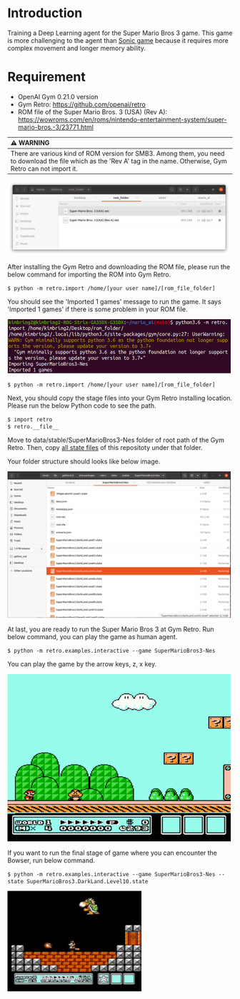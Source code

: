 # Introduction
Training a Deep Learning agent for the Super Mario Bros 3 game. This game is more challenging to the agent than [Sonic game](https://github.com/kimbring2/SonicTheHedgehog2-Tensorflow2) because it requires more complex movement and longer memory ability.

# Requirement
- OpenAI Gym 0.21.0 version
- Gym Retro: https://github.com/openai/retro
- ROM file of the Super Mario Bros. 3 (USA) (Rev A): https://wowroms.com/en/roms/nintendo-entertainment-system/super-mario-bros.-3/23771.html

| :warning: WARNING          |
|:---------------------------|
| There are various kind of ROM version for SMB3. Among them, you need to download the file which as the 'Rev A' tag in the name. Otherwise, Gym Retro can not import it. |

<img src="images/smb3_version.png" width="500">

After installing the Gym Retro and downloading the ROM file, please run the below command for importing the ROM into Gym Retro.

```
$ python -m retro.import /home/[your user name]/[rom_file_folder]
```

You should see the 'Imported 1 games' message to run the game. It says 'Imported 1 games' if there is some problem in your ROM file. 

<img src="images/retro_rom_import.png" width="500">


```
$ python -m retro.import /home/[your user name]/[rom_file_folder]
```

Next, you should copy the stage files into your Gym Retro installing location. Please run the below Python code to see the path.

```
$ import retro
$ retro.__file__
```

Move to data/stable/SuperMarioBros3-Nes folder of root path of the Gym Retro. Then, copy [all state files](https://github.com/kimbring2/mario_ai/tree/main/states) of this repositoty under that folder.

Your folder structure should looks like below image.

<img src="images/retro_folder_structure.png" width="500">

At last, you are ready to run the Super Mario Bros 3 at Gym Retro. Run below command, you can play the game as human agent.

```
$ python -m retro.examples.interactive --game SuperMarioBros3-Nes
```

You can play the game by the arrow keys, z, x key. 

<img src="images/smb3_state_1.gif" width="500">

If you want to run the final stage of game where you can encounter the Bowser, run below command.

```
$ python -m retro.examples.interactive --game SuperMarioBros3-Nes --state SuperMarioBros3.DarkLand.Level10.state
```

<img src="images/Bowser.gif" width="300">
